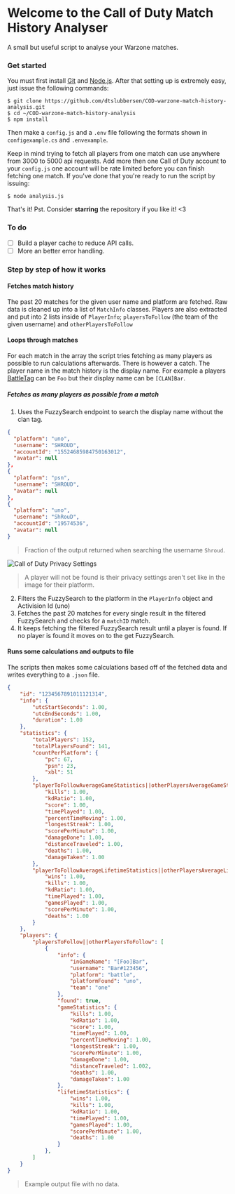 # Welcome to the Call of Duty Match History Analyser
A small but useful script to analyse your Warzone matches.

### Get started
You must first install [Git](https://git-scm.com/downloads) and [Node.js](https://nodejs.org/en/download/). After that setting up is extremely easy, just issue the following commands:
```shell
$ git clone https://github.com/dtslubbersen/COD-warzone-match-history-analysis.git
$ cd ~/COD-warzone-match-history-analysis
$ npm install
```
Then make a `config.js` and a `.env` file following the formats shown in `configexample.cs` and `.envexample`. 

Keep in mind trying to fetch all players from one match can use anywhere from 3000 to 5000 api requests. Add more then one Call of Duty account to your `config.js` one account will be rate limited before you can finish fetching one match. If you've done that you're ready to run the script by issuing:
```shell
$ node analysis.js
```
That's it! Pst. Consider **starring** the repository if you like it! <3

### To do
- [ ] Build a player cache to reduce API calls.
- [ ] More an better error handling.

### Step by step of how it works

#### Fetches match history
The past 20 matches for the given user name and platform are fetched. Raw data is cleaned up into a list of `MatchInfo` classes. Players are also extracted and put into 2 lists inside of `PlayerInfo`; `playersToFollow` (the team of the given username) and `otherPlayersToFollow`

#### Loops through matches
For each match in the array the script tries fetching as many players as possible to run calculations afterwards. There is however a catch. The player name in the match history is the display name. For example a players [BattleTag](https://eu.battle.net/support/en/article/75767) can be `Foo` but their display name can be `[CLAN]Bar`.

##### Fetches as many players as possible from a match
1. Uses the FuzzySearch endpoint to search the display name without the clan tag. 
```json
{
  "platform": "uno",
  "username": "SHROUD",
  "accountId": "15524685984750163012",
  "avatar": null
},
{
  "platform": "psn",
  "username": "SHROUD",
  "avatar": null
},
{
  "platform": "uno",
  "username": "ShRouD",
  "accountId": "19574536",
  "avatar": null
}
```
> Fraction of the output returned when searching the username `Shroud`.

![Call of Duty Privacy Settings](https://github.com/dtslubbersen/COD-warzone-match-history-analysis/blob/master/images/PrivacySettings.png)
> A player will not be found is their privacy settings aren't set like in the image for their platform.
2. Filters the FuzzySearch to the platform in the `PlayerInfo` object and Activision Id (uno)
3. Fetches the past 20 matches for every single result in the filtered FuzzySearch and checks for a `matchID` match. 
4. It keeps fetching the filtered FuzzySearch result until a player is found. If no player is found it moves on to the get FuzzySearch.

#### Runs some calculations and outputs to file
The scripts then makes some calculations based off of the fetched data and writes everything to a `.json` file.
```json
{
    "id": "1234567891011121314",
    "info": {
        "utcStartSeconds": 1.00,
        "utcEndSeconds": 1.00,
        "duration": 1.00
    },
    "statistics": {
        "totalPlayers": 152,
        "totalPlayersFound": 141,
        "countPerPlatform": {
            "pc": 67,
            "psn": 23,
            "xbl": 51
        },
        "playerToFollowAverageGameStatistics||otherPlayersAverageGameStatistics": {
            "kills": 1.00,
            "kdRatio": 1.00,
            "score": 1.00,
            "timePlayed": 1.00,
            "percentTimeMoving": 1.00,
            "longestStreak": 1.00,
            "scorePerMinute": 1.00,
            "damageDone": 1.00,
            "distanceTraveled": 1.00,
            "deaths": 1.00,
            "damageTaken": 1.00
        },
        "playerToFollowAverageLifetimeStatistics||otherPlayersAverageLifetimeStatistics": {
            "wins": 1.00,
            "kills": 1.00,
            "kdRatio": 1.00,
            "timePlayed": 1.00,
            "gamesPlayed": 1.00,
            "scorePerMinute": 1.00,
            "deaths": 1.00
        }
    },
    "players": {
        "playersToFollow||otherPlayersToFollow": [
            {
                "info": {
                    "inGameName": "[Foo]Bar",
                    "username": "Bar#123456",
                    "platform": "battle",
                    "platformFound": "uno",
                    "team": "one"
                },
                "found": true,
                "gameStatistics": {
                    "kills": 1.00,
                    "kdRatio": 1.00,
                    "score": 1.00,
                    "timePlayed": 1.00,
                    "percentTimeMoving": 1.00,
                    "longestStreak": 1.00,
                    "scorePerMinute": 1.00,
                    "damageDone": 1.00,
                    "distanceTraveled": 1.002,
                    "deaths": 1.00,
                    "damageTaken": 1.00
                },
                "lifetimeStatistics": {
                    "wins": 1.00,
                    "kills": 1.00,
                    "kdRatio": 1.00,
                    "timePlayed": 1.00,
                    "gamesPlayed": 1.00,
                    "scorePerMinute": 1.00,
                    "deaths": 1.00
                }
            },
        ]
    }
}
```
> Example output file with no data.
